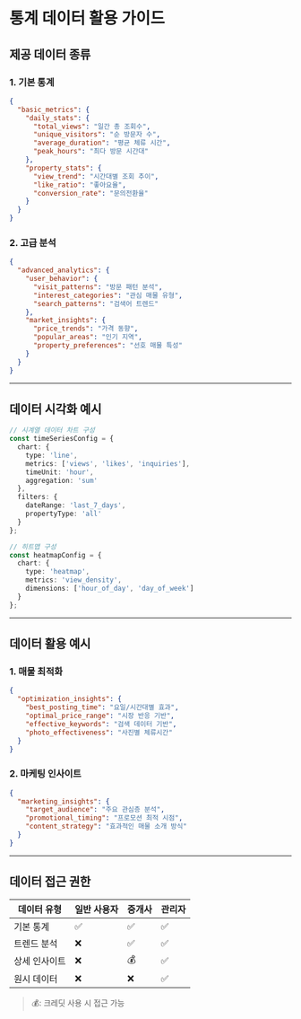 # 통계 데이터 활용 가이드

## 제공 데이터 종류

### 1. 기본 통계

```json
{
  "basic_metrics": {
    "daily_stats": {
      "total_views": "일간 총 조회수",
      "unique_visitors": "순 방문자 수",
      "average_duration": "평균 체류 시간",
      "peak_hours": "최다 방문 시간대"
    },
    "property_stats": {
      "view_trend": "시간대별 조회 추이",
      "like_ratio": "좋아요율",
      "conversion_rate": "문의전환율"
    }
  }
}
```

### 2. 고급 분석

```json
{
  "advanced_analytics": {
    "user_behavior": {
      "visit_patterns": "방문 패턴 분석",
      "interest_categories": "관심 매물 유형",
      "search_patterns": "검색어 트렌드"
    },
    "market_insights": {
      "price_trends": "가격 동향",
      "popular_areas": "인기 지역",
      "property_preferences": "선호 매물 특성"
    }
  }
}
```

***

## 데이터 시각화 예시

```typescript
// 시계열 데이터 차트 구성
const timeSeriesConfig = {
  chart: {
    type: 'line',
    metrics: ['views', 'likes', 'inquiries'],
    timeUnit: 'hour',
    aggregation: 'sum'
  },
  filters: {
    dateRange: 'last_7_days',
    propertyType: 'all'
  }
};

// 히트맵 구성
const heatmapConfig = {
  chart: {
    type: 'heatmap',
    metrics: 'view_density',
    dimensions: ['hour_of_day', 'day_of_week']
  }
};
```

***

## 데이터 활용 예시

### 1. 매물 최적화

```json
{
  "optimization_insights": {
    "best_posting_time": "요일/시간대별 효과",
    "optimal_price_range": "시장 반응 기반",
    "effective_keywords": "검색 데이터 기반",
    "photo_effectiveness": "사진별 체류시간"
  }
}
```

### 2. 마케팅 인사이트

```json
{
  "marketing_insights": {
    "target_audience": "주요 관심층 분석",
    "promotional_timing": "프로모션 최적 시점",
    "content_strategy": "효과적인 매물 소개 방식"
  }
}
```

***

## 데이터 접근 권한

| 데이터 유형  | 일반 사용자 | 중개사 | 관리자 |
| ------- | ------ | --- | --- |
| 기본 통계   | ✅      | ✅   | ✅   |
| 트렌드 분석  | ❌      | ✅   | ✅   |
| 상세 인사이트 | ❌      | 💰  | ✅   |
| 원시 데이터  | ❌      | ❌   | ✅   |

> 💰: 크레딧 사용 시 접근 가능
